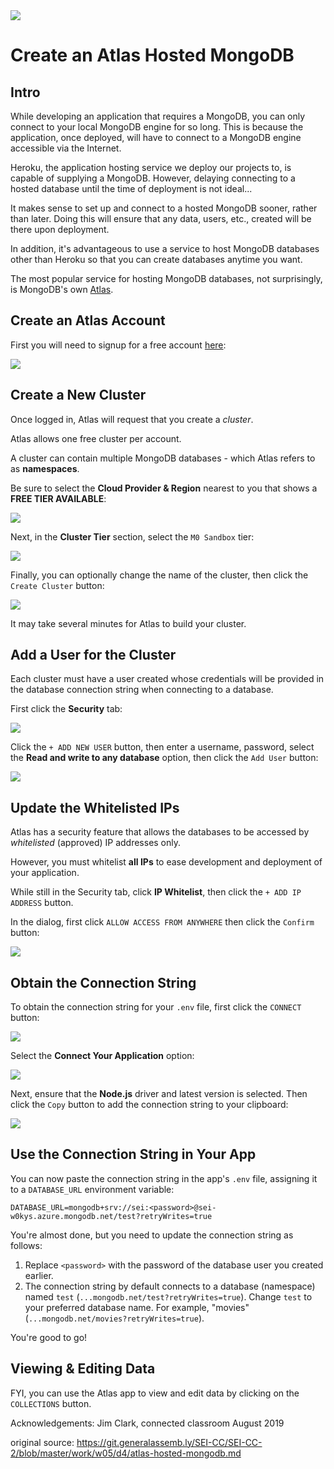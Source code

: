 <img src="https://i.imgur.com/B42NavR.jpg">

# Create an Atlas Hosted MongoDB

## Intro

While developing an application that requires a MongoDB, you can only connect to your local MongoDB engine for so long.  This is because the application, once deployed, will have to connect to a MongoDB engine accessible via the Internet.

Heroku, the application hosting service we deploy our projects to, is capable of supplying a MongoDB.  However, delaying connecting to a hosted database until the time of deployment is not ideal...

It makes sense to set up and connect to a hosted MongoDB sooner, rather than later.  Doing this will ensure that any data, users, etc., created will be there upon deployment.

In addition, it's advantageous to use a service to host MongoDB databases other than Heroku so that you can create databases anytime you want.

The most popular service for hosting MongoDB databases, not surprisingly, is MongoDB's own [Atlas](https://www.mongodb.com/cloud/atlas).

## Create an Atlas Account

First you will need to signup for a free account [here](https://cloud.mongodb.com/user?_ga=2.87815960.1293087282.1558635812-709388783.1558635812#/atlas/register/accountProfile):

<img src="https://i.imgur.com/hRt0WjG.png">

## Create a New Cluster

Once logged in, Atlas will request that you create a _cluster_.

Atlas allows one free cluster per account.

A cluster can contain multiple MongoDB databases - which Atlas refers to as **namespaces**.

Be sure to select the **Cloud Provider & Region** nearest to you that shows a **FREE TIER AVAILABLE**:

<img src="https://i.imgur.com/CfAIM5P.png">

Next, in the **Cluster Tier** section, select the `M0 Sandbox` tier:

<img src="https://i.imgur.com/ihwXdHv.png">

Finally, you can optionally change the name of the cluster, then click the `Create Cluster` button:

<img src="https://i.imgur.com/qmHr9o2.png">

It may take several minutes for Atlas to build your cluster.

## Add a User for the Cluster

Each cluster must have a user created whose credentials will be provided in the database connection string when connecting to a database.

First click the **Security** tab:

<img src="https://i.imgur.com/B5b75do.png">

Click the `+ ADD NEW USER` button, then enter a username, password, select the **Read and write to any database** option, then click the `Add User` button:

<img src="https://i.imgur.com/CU8R4d2.png">

## Update the Whitelisted IPs

Atlas has a security feature that allows the databases to be accessed by _whitelisted_ (approved) IP addresses only.

However, you must whitelist **all IPs** to ease development and deployment of your application.

While still in the Security tab, click **IP Whitelist**, then click the `+ ADD IP ADDRESS` button.

In the dialog, first click `ALLOW ACCESS FROM ANYWHERE` then click the `Confirm` button:

<img src="https://i.imgur.com/iO7dMbz.png">

## Obtain the Connection String

To obtain the connection string for your `.env` file, first click the `CONNECT` button:

<img src="https://i.imgur.com/hwN2Os2.png">

Select the **Connect Your Application** option:

<img src="https://i.imgur.com/qMOAxVV.png">

Next, ensure that the **Node.js** driver and latest version is selected.  Then click the `Copy` button to add the connection string to your clipboard:

<img src="https://i.imgur.com/lt1NyzH.png">

## Use the Connection String in Your App

You can now paste the connection string in the app's `.env` file, assigning it to a `DATABASE_URL` environment variable:

```
DATABASE_URL=mongodb+srv://sei:<password>@sei-w0kys.azure.mongodb.net/test?retryWrites=true
```

You're almost done, but you need to update the connection string as follows:

1. Replace `<password>` with the password of the database user you created earlier.
2. The connection string by default connects to a database (namespace) named `test` (`...mongodb.net/test?retryWrites=true`).  Change `test` to your preferred database name.  For example, "movies" (`...mongodb.net/movies?retryWrites=true`).

You're good to go!

## Viewing & Editing Data

FYI, you can use the Atlas app to view and edit data by clicking on the `COLLECTIONS` button.


Acknowledgements: Jim Clark, connected classroom August 2019

original source: https://git.generalassemb.ly/SEI-CC/SEI-CC-2/blob/master/work/w05/d4/atlas-hosted-mongodb.md
